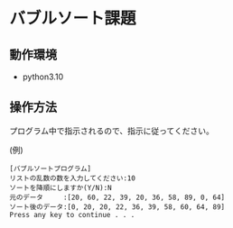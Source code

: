 # バブルソート課題
## 動作環境
- python3.10
## 操作方法
プログラム中で指示されるので、指示に従ってください。

(例)
```shell-session
[バブルソートプログラム]
リストの乱数の数を入力してください:10
ソートを降順にしますか(Y/N):N
元のデータ　　　:[20, 60, 22, 39, 20, 36, 58, 89, 0, 64]
ソート後のデータ:[0, 20, 20, 22, 36, 39, 58, 60, 64, 89]
Press any key to continue . . .
```
